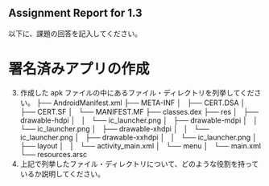 Assignment Report for 1.3
------

以下に、課題の回答を記入してください。

署名済みアプリの作成
======

3. 作成した apk ファイルの中にあるファイル・ディレクトリを列挙してください。
├── AndroidManifest.xml
├── META-INF
│   ├── CERT.DSA
│   ├── CERT.SF
│   └── MANIFEST.MF
├── classes.dex
├── res
│   ├── drawable-hdpi
│   │   └── ic_launcher.png
│   ├── drawable-mdpi
│   │   └── ic_launcher.png
│   ├── drawable-xhdpi
│   │   └── ic_launcher.png
│   ├── drawable-xxhdpi
│   │   └── ic_launcher.png
│   ├── layout
│   │   └── activity_main.xml
│   └── menu
│       └── main.xml
└── resources.arsc
4. 上記で列挙したファイル・ディレクトリについて、どのような役割を持っているか説明してください。
